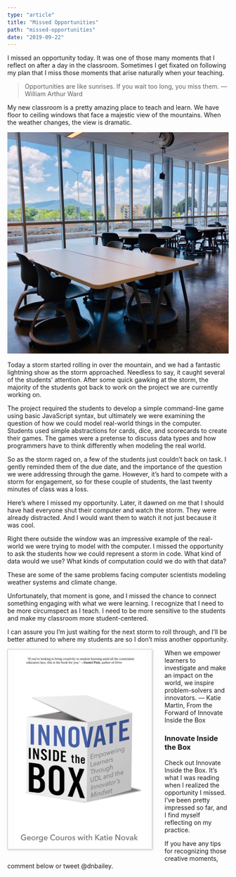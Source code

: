 ```yaml
---
type: "article"
title: "Missed Opportunities"
path: "missed-opportunities"
date: "2019-09-22"
---
```


I missed an opportunity today. It was one of those many moments that I reflect on after a day in the classroom. Sometimes I get fixated on following my plan that I miss those moments that arise naturally when your teaching.

> Opportunities are like sunrises. If you wait too long, you miss them. — William Arthur Ward

My new classroom is a pretty amazing place to teach and learn. We have floor to ceiling windows that face a majestic view of the mountains. When the weather changes, the view is dramatic.

![Photo of my classroom.](./classroom.jpeg "This photo of my classroom just do it justice. The mountain is beautiful on a foggy morning.")

Today a storm started rolling in over the mountain, and we had a fantastic lightning show as the storm approached. Needless to say, it caught several of the students' attention. After some quick gawking at the storm, the majority of the students got back to work on the project we are currently working on.

The project required the students to develop a simple command-line game using basic JavaScript syntax, but ultimately we were examining the question of how we could model real-world things in the computer. Students used simple abstractions for cards, dice, and scorecards to create their games. The games were a pretense to discuss data types and how programmers have to think differently when modeling the real world.

So as the storm raged on, a few of the students just couldn’t back on task. I gently reminded them of the due date, and the importance of the question we were addressing through the game. However, it’s hard to compete with a storm for engagement, so for these couple of students, the last twenty minutes of class was a loss.

Here’s where I missed my opportunity. Later, it dawned on me that I should have had everyone shut their computer and watch the storm. They were already distracted. And I would want them to watch it not just because it was cool.

Right there outside the window was an impressive example of the real-world we were trying to model with the computer. I missed the opportunity to ask the students how we could represent a storm in code. What kind of data would we use? What kinds of computation could we do with that data?

These are some of the same problems facing computer scientists modeling weather systems and climate change.

Unfortunately, that moment is gone, and I missed the chance to connect something engaging with what we were learning. I recognize that I need to be more circumspect as I teach. I need to be more sensitive to the students and make my classroom more student-centered.

I can assure you I’m just waiting for the next storm to roll through, and I’ll be better attuned to where my students are so I don’t miss another opportunity.

<div style="width: 300px; float:left; margin: 0 2em 2em 0; padding: 0 1em; border: 1px solid #ccc; box-shadow: 1px 1px 5px #ccc;">
    <img src="./innovate.jpg" alt="Innovate Inside the Box"/>
</div>

When we empower learners to investigate and make an impact on the world, we inspire problem-solvers and innovators. — Katie Martin, From the Forward of Innovate Inside the Box

<h3 style="text-align: left;">Innovate Inside the Box</h3>

Check out Innovate Inside the Box. It’s what I was reading when I realized the opportunity I missed. I’ve been pretty impressed so far, and I find myself reflecting on my practice.

If you have any tips for recognizing those creative moments, comment below or tweet @dnbailey.
